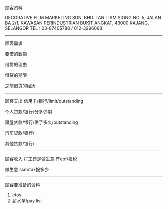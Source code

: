 顾客资料

DECORATIVE FILM MARKETING SDN. BHD. 
TAN TIAM SIONG NO. 5, JALAN BA 2/1, KAWASAN PERINDUSTRIAN BUKIT ANGKAT, 43000 KAJANG, SELANGOR TEL : 03-87405788 / 012-3296068

-----------------
顾客需求


要借的数额

借贷的理由

借贷的期限

之前借贷的经历


--------------
顾客支出
信用卡/银行/limit/outstanding


个人贷款/银行/分多少期

房屋贷款/银行/供了多久/outstanding

汽车贷款/银行/


其他贷款/银行/

-----------
顾客收入
打工还是做生意
有epf/报税

做生意 ssm/tax报多少

-------
顾客要准备的资料
1. ctos
2. 薪水单/pay list




